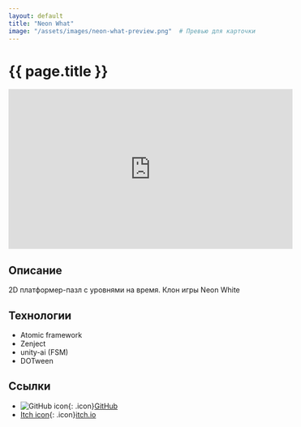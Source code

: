 ```yaml
---
layout: default
title: "Neon What"
image: "/assets/images/neon-what-preview.png"  # Превью для карточки
---
```


# {{ page.title }}

<iframe 
  width="560" 
  height="315" 
  src="https://www.youtube.com/embed/ВАШ_ID_ВИДЕО" 
  frameborder="0" 
  allowfullscreen>
</iframe>

## Описание  
2D платформер-пазл с уровнями на время. Клон игры Neon White

## Технологии  
- Atomic framework
- Zenject
- unity-ai (FSM)
- DOTween

## Ссылки  
- ![GitHub icon](https://github.githubassets.com/favicons/favicon.svg){: .icon}[GitHub](https://github.com/furyohfury/Otus_Homework/tree/Project)  
- [Itch icon](https://static.itch.io/images/logo-black-new.svg){: .icon}[itch.io](https://ваш-ник.itch.io/игра)